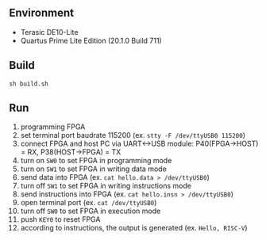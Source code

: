 ## Environment

- Terasic DE10-Lite
- Quartus Prime Lite Edition (20.1.0 Build 711)

## Build

```
sh build.sh
```

## Run

1. programming FPGA
1. set terminal port baudrate 115200 (ex. `stty -F /dev/ttyUSB0 115200`)
1. connect FPGA and host PC via UART<->USB module: P40(FPGA->HOST) = RX, P38(HOST->FPGA) = TX
1. turn on `SW0` to set FPGA in programming mode
1. turn on `SW1` to set FPGA in writing data mode
1. send data into FPGA (ex. `cat hello.data > /dev/ttyUSB0`)
1. turn off `SW1` to set FPGA in writing instructions mode
1. send instructions into FPGA (ex. `cat hello.insn > /dev/ttyUSB0`)
1. open terminal port (ex. `cat /dev/ttyUSB0`)
1. turn off `SW0` to set FPGA in execution mode
1. push `KEY0` to reset FPGA
1. according to instructions, the output is generated (ex. `Hello, RISC-V`)


